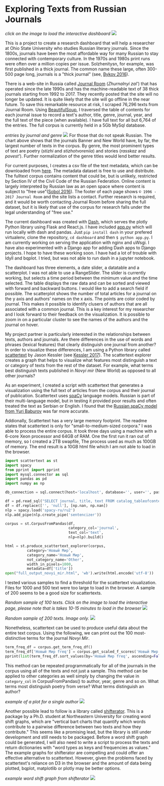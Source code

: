 # Exploring Texts from Russian Journals

*click on the image to load the interactive dashboard*
[![](https://github.com/apjanco/dashboard/raw/master/Screen%20Shot%202019-04-11%20at%202.57.13%20PM.png)](http://104.236.220.106:8000/)

This is a project to create a research dashboard that will help a researcher at Ohio State University who studies Russian literary journals. Since the 1800s, journals have been the most affordable way for many Russian to stay connected with contemporary culture.  In the 1970s and 1980s print runs were often over a million copies per issue. Solzhenitysn, for example, was first published in a thick journal.  The common name these large, often 300-500 page long, journals is a "thick journal" (see, [Bykov 2016](https://pdfs.semanticscholar.org/9cc6/7dc6af51ef662785251651b8a8aa166d3249.pdf)).

There is a web-site in Russia called [Journal Room](http://magazines.russ.ru/) (*Zhurnalnyi zal'*) that has operated since the late 1990s and has the machine-readable text of 38 thick journals starting from 1992 to 2017. They recently posted that the site will no longer be updated. It is quite likely that the site will go offline in the near future. To save this remarkable resource at risk, I scraped 76,296 texts from Journal Room.  Using [BeautifulSoup](https://www.crummy.com/software/BeautifulSoup/bs4/doc/), I traversed the table of contents for each journal issue to record a text's author, title, genre, journal, year, and the full text of the piece (when available).  I have full text for all but 6,764 of the entries.  The full corpus is currently held in a 5Gb MySql database. 

*entries by journal and genre*
![](https://github.com/apjanco/dashboard/raw/master/2graphs.gif)
For those that do not speak Russian.  The chart above shows that the journals Banner and New World have, by far, the largest number of texts in the corpus.  By genre, the most prominent types of text are poetry (*stizhi* and *stizhotvoreniia*) and stories (*rasskaz* and *povest'*).  Further normalization of the genre titles would lend better results.    

For current purposes, I creates a csv file of the text metadata, which can be downloaded from [here](https://haverford.box.com/shared/static/jwp9pd68ffl7tneh9hjob943ikcqg6x4.csv).  The metadata dataset is free to use and distribute.  The fulltext corpus contains content that could be, but is unlikely, restricted by Section IV of the Civil Code of the Russian Federation. Online content is largely interpreted by Russian law as an open space where content is subject to "free use"([Sobol 2016](https://rm.coe.int/1680783347)). The footer of each page shows `© 1996 - 2017 Journal Room` and the site lists a contact. Further research is required, and it would be worth contacting Journal Room before sharing the full dataset, but it is likely that use of the corpus for research falls under the legal understanding of "free use."     

The current dashboard was created with [Dash](https://plot.ly), which serves the plotly Python library using Flask and React.js.  I have included [app.py](https://raw.githubusercontent.com/apjanco/dashboard/master/app.py) which will run locally with dash and pandas.  Just `pip install dash` in your prefered virtualenv, clone the repository, `cd dashboard` and then `$ python app.py`.  I am currently working on serving the application with nginx and uWsgi.  I have also experimented with a Django app for adding Dash apps to Django projects.  I hope to have these working soon.  I have had a lot of trouble with Idyll and bqplot.  I tried, but was not able to run dash in a jupyter notebook.       

The dashboard has three elements, a date slider, a datatable and a scatterplot.  I was not able to use a RangeSlider. The slider is currently working, but selects a time period between the minimum value and the time selected.  The table displays the raw data and can be sorted and viewed with forward and backward buttons.  I would like to add a search field if possible.  The scatterplot shows the number of total articles for a journal on the y axis and authors' names on the x axis.  The points are color coded by journal.  This makes it possible to identify clusers of authors that are all associated with a common journal.  This is a key interest for my researcher and I look forward to their feedback on the visualization.  It is possible to zoom in on a particular cluster to see the names of the authors and the journal on hover.   

My project partner is particularly interested in the relationships between texts, authors and journals. Are there differences in the use of words and phrases (lexical features) that clearly distinguish one journal from another?  In order to visualize these differences, I am using a Python library called [scattertext](https://github.com/JasonKessler/scattertext) by Jason Kessler (see [Kessler 2017](https://arxiv.org/pdf/1703.00565.pdf)).  The scattertext explorer creates a graph that helps to visualize what features most distinguish a text or category of texts from the rest of the dataset. For example, what terms best distinguish texts published in *Novyi mir* (New World) as opposed to all other journals?   

As an experiment, I created a script with scattertext that generates a visualization using the full text of articles from the corpus and their journal of publication.  Scattertext uses [spaCy](https://spacy.io/modelsa) language models.  Russian is part of their multi-language model, but in testing it provided poor results and often treated the text as Serbian or English.  I found that the [Russian spaCy model from Yuri Baburov](https://github.com/buriy/spacy-ru) was far more accurate.  

Addionally, Scattertext has a very large memory footprint. The readme states that scattertext is only for "small-to-medium-sized corpora."  I was able to process the entire corpus.  It took three days using a machine with a 6-core Xeon processor and 64GB of RAM. One the first run it ran out of memory, so I created a 2TB swapfile, The process used as much as 100GB of memory.  The end result is a 10GB html file which I am not able to load in the browser.         

```python 
import scattertext as st
import spacy
from pprint import pprint
import mysql.connector as sql
import pandas as pd
import numpy as np

db_connection = sql.connect(host='localhost', database='', user='', password='')

df = pd.read_sql("SELECT journal, title, text FROM catalog_tableofcontents WHERE text NOT LIKE '' ORDER BY RAND() LIMIT 100", con=db_connection)
df = df.replace(['', 'null'], [np.nan, np.nan])
nlp = spacy.load('spacy-ru/ru2')
nlp.add_pipe(nlp.create_pipe('sentencizer'))

corpus = st.CorpusFromPandas(df,
                             category_col='journal',
                             text_col='text',
                             nlp=nlp).build()

html = st.produce_scattertext_explorer(corpus,
          category='Новый Мир',
          category_name='Новый Мир',
          not_category_name='Other',
          width_in_pixels=1000,
          metadata=df['title'])
open("full_output_novyi_mir.html", 'wb').write(html.encode('utf-8'))
```

I tested various samples to find a threshold for the scattertext visualization.  Files for 1000 and 500 text were too large to load in the browser.  A sample of 200 seems to be a good size for scattertexts. 

*Random sample of 100 texts. Click on the image to load the interactive page, please note that is takes 10-15 minutes to load in the browser*
[![](https://github.com/apjanco/dashboard/raw/master/textviz.jpg)](http://htmlpreview.github.io/?https://www.github.com/apjanco/dashboard/raw/master/sample100.html)

*Random sample of 200 texts. Image only.*
![](https://github.com/apjanco/dashboard/raw/master/220_nzh.png) 

Nonetheless, scattertext can be used to produce useful data about the entire text corpus.  Using the following, we can print out the 100 most-distinctive terms for the journal *Novyi Mir*.    
```python
term_freq_df = corpus.get_term_freq_df()
term_freq_df['Новый Мир freq'] = corpus.get_scaled_f_scores('Новый Мир')
pprint(list(term_freq_df.sort_values(by='Новый Мир freq', ascending=False).index[:100]))
```
This method can be repeated programmatically for all of the journals in the corpus using all of the texts and not just a sample.  This method can be applied to other categories as well simply by changing the value in `category_col` in CorpusFromPandas() to author, year, genre and so on.  What terms most distinguish poetry from verse?  What terms distinguish an author?    

*example of a plot for a single author*
![](https://github.com/apjanco/dashboard/raw/master/stepanov.png)

Another possible lead to follow is a library called [shifterator](https://github.com/ryanjgallagher/shifterator).  This is a package by a Ph.D. student at Northeastern University for creating word shift graphs, which are "vertical bart charts that quantify which words contribute to a pairwise difference between two texts and how they contribute."  This seems like a promising lead, but the library is still under development and still needs to be packaged. Before a word shift graph could be generated, I will also need to write a script to process the texts and return dictionaries with "word types as keys and frequencies as values." The example graphs for shifterator are compelling and could offer an effective alternative to scattertext.  However, given the problems faced by scattertext's reliance on D3 in the browser and the amount of data being plotted, bqplot, matplotlib or plotly may be better options. 

*example word shift graph from shifterator*
![](https://github.com/ryanjgallagher/shifterator/raw/master/figures/presidential-speeches_smaller.png)

